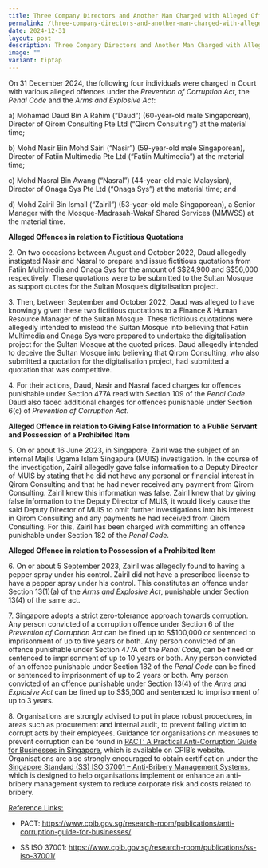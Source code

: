 ```yaml
---
title: Three Company Directors and Another Man Charged with Alleged Offences
permalink: /three-company-directors-and-another-man-charged-with-alleged-offences/
date: 2024-12-31
layout: post
description: Three Company Directors and Another Man Charged with Alleged Offences
image: ""
variant: tiptap
---
```

<p>On 31 December 2024, the following four individuals were charged in Court
with various alleged offences under the <em>Prevention of Corruption Act</em>,
the <em>Penal Code</em> and the <em>Arms and Explosive Act</em>:</p>
<p>a) Mohamad Daud Bin A Rahim (“Daud”) (60-year-old male Singaporean), Director
of Qirom Consulting Pte Ltd (“Qirom Consulting”) at the material time;</p>
<p>b) Mohd Nasir Bin Mohd Sairi (“Nasir”) (59-year-old male Singaporean),
Director of Fatiin Multimedia Pte Ltd (“Fatiin Multimedia”) at the material
time;</p>
<p>c) Mohd Nasral Bin Awang (“Nasral”) (44-year-old male Malaysian), Director
of Onaga Sys Pte Ltd (“Onaga Sys”) at the material time; and</p>
<p>d) Mohd Zairil Bin Ismail (“Zairil”) (53-year-old male Singaporean), a
Senior Manager with the Mosque-Madrasah-Wakaf Shared Services (MMWSS) at
the material time.</p>
<p><strong>Alleged Offences in relation to Fictitious Quotations</strong>
</p>
<p>2. On two occasions between August and October 2022, Daud allegedly instigated
Nasir and Nasral to prepare and issue fictitious quotations from Fatiin
Multimedia and Onaga Sys for the amount of S$24,900 and S$56,000 respectively.
These quotations were to be submitted to the Sultan Mosque as support quotes
for the Sultan Mosque’s digitalisation project.</p>
<p>3. Then, between September and October 2022, Daud was alleged to have
knowingly given these two fictitious quotations to a Finance &amp; Human
Resource Manager of the Sultan Mosque. These fictitious quotations were
allegedly intended to mislead the Sultan Mosque into believing that Fatiin
Multimedia and Onaga Sys were prepared to undertake the digitalisation
project for the Sultan Mosque at the quoted prices. Daud allegedly intended
to deceive the Sultan Mosque into believing that Qirom Consulting, who
also submitted a quotation for the digitalisation project, had submitted
a quotation that was competitive.</p>
<p>4. For their actions, Daud, Nasir and Nasral faced charges for offences
punishable under Section 477A read with Section 109 of the <em>Penal Code</em>.
Daud also faced additional charges for offences punishable under Section
6(c) of <em>Prevention of Corruption Act</em>.</p>
<p><strong>Alleged Offence in relation to Giving False Information to a Public Servant and Possession of a Prohibited Item</strong>
</p>
<p>5. On or about 16 June 2023, in Singapore, Zairil was the subject of an
internal Majlis Ugama Islam Singapura (MUIS) investigation. In the course
of the investigation, Zairil allegedly gave false information to a Deputy
Director of MUIS by stating that he did not have any personal or financial
interest in Qirom Consulting and that he had never received any payment
from Qirom Consulting. Zairil knew this information was false. Zairil knew
that by giving false information to the Deputy Director of MUIS, it would
likely cause the said Deputy Director of MUIS to omit further investigations
into his interest in Qirom Consulting and any payments he had received
from Qirom Consulting. For this, Zairil has been charged with committing
an offence punishable under Section 182 of the <em>Penal Code</em>.</p>
<p><strong>Alleged Offence in relation to Possession of a Prohibited Item</strong>
</p>
<p>6. On or about 5 September 2023, Zairil was allegedly found to having
a pepper spray under his control. Zairil did not have a prescribed license
to have a pepper spray under his control. This constitutes an offence under
Section 13(1)(a) of the <em>Arms and Explosive Act</em>, punishable under
Section 13(4) of the same act.</p>
<p>7. Singapore adopts a strict zero-tolerance approach towards corruption.
Any person convicted of a corruption offence under Section 6 of the <em>Prevention of Corruption Act </em>can
be fined up to S$100,000 or sentenced to imprisonment of up to five years
or both. Any person convicted of an offence punishable under Section 477A
of the <em>Penal Code</em>, can be fined or sentenced to imprisonment of
up to 10 years or both. Any person convicted of an offence punishable under
Section 182 of the <em>Penal Code</em> can be fined or sentenced to imprisonment
of up to 2 years or both. Any person convicted of an offence punishable
under Section 13(4) of the <em>Arms and Explosive Act</em> can be fined up
to S$5,000 and sentenced to imprisonment of up to 3 years.</p>
<p>8. Organisations are strongly advised to put in place robust procedures,
in areas such as procurement and internal audit, to prevent falling victim
to corrupt acts by their employees. Guidance for organisations on measures
to prevent corruption can be found in <a href="https://www.cpib.gov.sg/research-room/publications/anti-corruption-guide-for-businesses/" rel="noopener nofollow" target="_blank">PACT: A Practical Anti-Corruption Guide for Businesses in Singapore</a>,
which is available on CPIB’s website. Organisations are also strongly encouraged
to obtain certification under the <a href="https://www.cpib.gov.sg/research-room/publications/ss-iso-37001/" rel="noopener nofollow" target="_blank">Singapore Standard (SS) ISO 37001 – Anti-Bribery Management Systems</a>,
which is designed to help organisations implement or enhance an anti-bribery
management system to reduce corporate risk and costs related to bribery.</p>
<p><u>Reference Links:</u>
</p>
<ul data-tight="true" class="tight">
<li>
<p>PACT: <a href="https://www.cpib.gov.sg/research-room/publications/anti-corruption-guide-for-businesses/" rel="noopener noreferrer nofollow" target="_blank">https://www.cpib.gov.sg/research-room/publications/anti-corruption-guide-for-businesses/</a>
</p>
<p></p>
</li>
<li>
<p>SS ISO 37001: <a href="https://www.cpib.gov.sg/research-room/publications/ss-iso-37001/" rel="noopener noreferrer nofollow" target="_blank">https://www.cpib.gov.sg/research-room/publications/ss-iso-37001/</a>
</p>
</li>
</ul>
<p></p>
